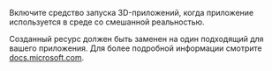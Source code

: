 ﻿Включите средство запуска 3D-приложений, когда приложение используется в среде со смешанной реальностью.

Созданный ресурс должен быть заменен на один подходящий для вашего приложения. Для более подробной информации смотрите  [docs.microsoft.com](https://docs.microsoft.com/en-us/windows/mixed-reality/3d-app-launcher-design-guidance).
